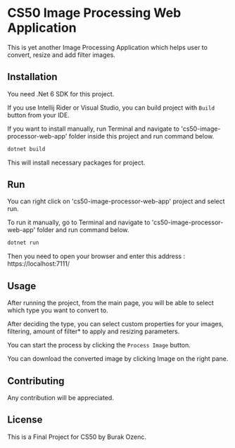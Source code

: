 # CS50 Image Processing Web Application

This is yet another Image Processing Application which helps user to convert, resize and add filter images.



## Installation
You need .Net 6 SDK for this project.

If you use Intellij Rider or Visual Studio, you can build project with `Build` button from your IDE. 

If you want to install manually, run Terminal and navigate to 'cs50-image-processor-web-app' folder inside this project and run command below.
```bash
dotnet build
```

This will install necessary packages for project.



## Run

You can right click on 'cs50-image-processor-web-app' project and select run.

To run it manually, go to Terminal and navigate to 'cs50-image-processor-web-app' folder and run command below.

```bash
dotnet run
```

Then you need to open your browser and enter this address : https://localhost:7111/

## Usage

After running the project, from the main page, you will be able to select which type you want to convert to.

After deciding the type, you can select custom properties for your images, filtering, amount of filter* to apply and resizing parameters.

You can start the process by clicking the `Process Image` button.

You can download the converted image by clicking Image on the right pane.


## Contributing

Any contribution will be appreciated.

## License

This is a Final Project for CS50 by Burak Ozenc.
